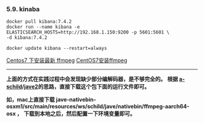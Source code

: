 
### 5.9. kinaba

```
docker pull kibana:7.4.2
docker run --name kibana -e ELASTICSEARCH_HOSTS=http://192.168.1.150:9200 -p 5601:5601 \
-d kibana:7.4.2

docker update kibana --restart=always

```

[Centos7 下安装最新 ffmpeg](https://blog.csdn.net/smily77369/article/details/114926723)
[CentOS7安装ffmpeg](https://blog.csdn.net/fengguang54/article/details/118725400)

---

**上面的方式在实践过程中会发现缺少部分编解码器，是不够完全的。**
**根据 **[**a-schild**](https://github.com/a-schild)**/**[**jave2**](https://github.com/a-schild/jave2)**的思路，直接下载这个包下面的运行文件即可。**

**如，mac上直接下载**
**jave-nativebin-osxm1/src/main/resources/ws/schild/jave/nativebin/ffmpeg-aarch64-osx ，**
**下载到本地之后，然后配置一下环境变量即可。**

